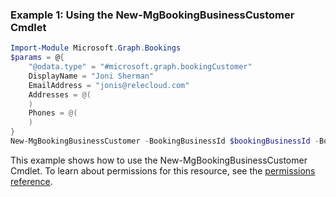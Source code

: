 ### Example 1: Using the New-MgBookingBusinessCustomer Cmdlet
```powershell
Import-Module Microsoft.Graph.Bookings
$params = @{
	"@odata.type" = "#microsoft.graph.bookingCustomer"
	DisplayName = "Joni Sherman"
	EmailAddress = "jonis@relecloud.com"
	Addresses = @(
	)
	Phones = @(
	)
}
New-MgBookingBusinessCustomer -BookingBusinessId $bookingBusinessId -BodyParameter $params
```
This example shows how to use the New-MgBookingBusinessCustomer Cmdlet.
To learn about permissions for this resource, see the [permissions reference](/graph/permissions-reference).
